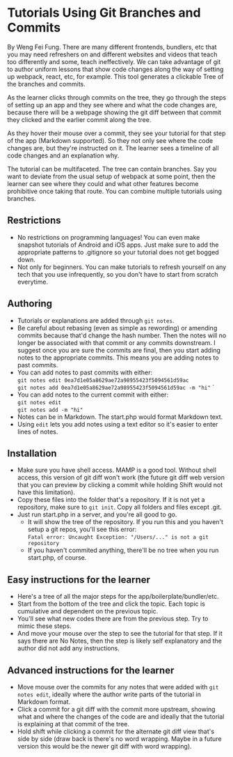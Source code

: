 Tutorials Using Git Branches and Commits
===
By Weng Fei Fung. There are many different frontends, bundlers, etc that you may need refreshers on and different websites and videos that teach too differently and some, teach ineffectively. We can take advantage of git to author uniform lessons that show code changes along the way of setting up webpack, react, etc, for example. This tool generates a clickable Tree of the branches and commits. 

As the learner clicks through commits on the tree, they go through the steps of setting up an app and they see where and what the code changes are, because there will be a webpage showing the git diff between that commit they clicked and the earlier commit along the tree. 

As they hover their mouse over a commit, they see your tutorial for that step of the app (Markdown supported). So they not only see where the code changes are, but they're instructed on it. The learner sees a timeline of all code changes and an explanation why.

The tutorial can be multifaceted. The tree can contain branches. Say you want to deviate from the usual setup of webpack at some point, then the learner can see where they could and what other features become prohibitive once taking that route. You can combine multiple tutorials using branches.

Restrictions
--
- No restrictions on programming languages! You can even make snapshot tutorials of Android and iOS apps. Just make sure to add the appropriate patterns to .gitignore so your tutorial does not get bogged down.
- Not only for beginners. You can make tutorials to refresh yourself on any tech that you use infrequently, so you don't have to start from scratch everytime.


Authoring
---
- Tutorials or explanations are added through `git notes`.
- Be careful about rebasing (even as simple as rewording) or amending commits because that'd change the hash number. Then the notes will no longer be associated with that commit or any commits downstream. I suggest once you are sure the commits are final, then you start adding notes to the appropriate commits. This means you are adding notes to past commits.
- You can add notes to past commits with either:  
`git notes edit 0ea7d1e05a8629ae72a98955423f5094561d59ac`  
`git notes add 0ea7d1e05a8629ae72a98955423f5094561d59ac -m "hi"`
`
- You can add notes to the current commit with either:  
`git notes edit`  
`git notes add -m "hi"`
- Notes can be in Markdown. The start.php would format Markdown text.
- Using `edit` lets you add notes using a text editor so it's easier to enter lines of notes.

Installation
---
- Make sure you have shell access. MAMP is a good tool. Without shell access, this version of git diff won't work (the future git diff web version that you can preview by clicking a commit while holding Shift would not have this limitation).
- Copy these files into the folder that's a repository. If it is not yet a repository, make sure to `git init`. Copy all folders and files except .git.
- Just run start.php in a server, and you're all good to go. 
    - It will show the tree of the repository. If you run this and you haven't setup a git repos, you'll see this error:  
`Fatal error: Uncaught Exception: "/Users/..." is not a git repository`
    - If you haven't commited anything, there'll be no tree when you run start.php, of course.

Easy instructions for the learner
--
- Here's a tree of all the major steps for the app/boilerplate/bundler/etc.
- Start from the bottom of the tree and click the topic. Each topic is cumulative and dependent on the previous topic.
- You'll see what new codes there are from the previous step. Try to mimic these steps.
- And move your mouse over the step to see the tutorial for that step. If it says there are No Notes, then the step is likely self explanatory and the author did not add any instructions.


Advanced instructions for the learner
---
- Move mouse over the commits for any notes that were added with `git notes edit`, ideally where the author write parts of the tutorial in Markdown format.
- Click a commit for a git diff with the commit more upstream, showing what and where the changes of the code are and ideally that the tutorial is explaining at that commit of the tree.
- Hold shift while clicking a commit for the alternate git diff view that's side by side (draw back is there's no word wrapping. Maybe in a future version this would be the newer git diff with word wrapping).
